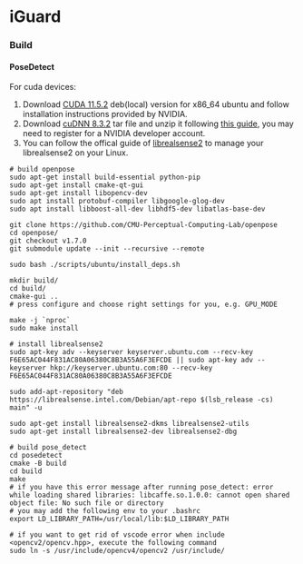 # iGuard



### Build

#### PoseDetect

For cuda devices:

1. Download [CUDA 11.5.2](https://developer.nvidia.com/cuda-11-5-2-download-archive) deb(local) version for x86_64 ubuntu and follow installation instructions provided by NVIDIA.
2. Download [cuDNN 8.3.2](https://developer.nvidia.com/cudnn) tar file and unzip it following [this guide](https://docs.nvidia.com/deeplearning/cudnn/install-guide/index.html), you may need to register for a NVIDIA developer account.
3. You can follow the offical guide of [librealsense2](https://github.com/IntelRealSense/librealsense/blob/master/doc/distribution_linux.md) to manage your librealsense2 on your Linux.

```shell
# build openpose
sudo apt-get install build-essential python-pip
sudo apt-get install cmake-qt-gui
sudo apt-get install libopencv-dev
sudo apt install protobuf-compiler libgoogle-glog-dev
sudo apt install libboost-all-dev libhdf5-dev libatlas-base-dev

git clone https://github.com/CMU-Perceptual-Computing-Lab/openpose
cd openpose/
git checkout v1.7.0
git submodule update --init --recursive --remote

sudo bash ./scripts/ubuntu/install_deps.sh

mkdir build/
cd build/
cmake-gui ..
# press configure and choose right settings for you, e.g. GPU_MODE

make -j `nproc`
sudo make install

# install librealsense2
sudo apt-key adv --keyserver keyserver.ubuntu.com --recv-key F6E65AC044F831AC80A06380C8B3A55A6F3EFCDE || sudo apt-key adv --keyserver hkp://keyserver.ubuntu.com:80 --recv-key F6E65AC044F831AC80A06380C8B3A55A6F3EFCDE

sudo add-apt-repository "deb https://librealsense.intel.com/Debian/apt-repo $(lsb_release -cs) main" -u

sudo apt-get install librealsense2-dkms librealsense2-utils
sudo apt-get install librealsense2-dev librealsense2-dbg

# build pose_detect
cd posedetect
cmake -B build
cd build
make
# if you have this error message after running pose_detect: error while loading shared libraries: libcaffe.so.1.0.0: cannot open shared object file: No such file or directory
# you may add the following env to your .bashrc
export LD_LIBRARY_PATH=/usr/local/lib:$LD_LIBRARY_PATH

# if you want to get rid of vscode error when include <opencv2/opencv.hpp>, execute the following command
sudo ln -s /usr/include/opencv4/opencv2 /usr/include/
```

